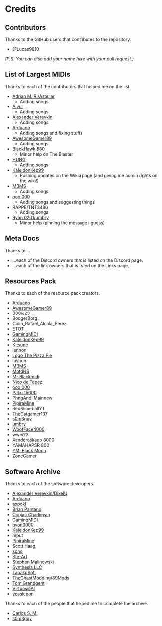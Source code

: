 # Credits

## Contributors

Thanks to the GitHub users that contributes to the repository.

- @Lucas9810

*(P.S. You can also add your name here with your pull request.)*

## List of Largest MIDIs

Thanks to each of the contributors that helped me on the list.

- [Adrian M. R./Astellar][Astellar]
  - Adding songs
- [Aiyui]
  - Adding songs
- [Alexander Verevkin]
  - Adding songs
- [Arduano]
  - Adding songs and fixing stuffs
- [AwesomeGamer89]
  - Adding songs
- [BlackHawk 580]
  - Minor help on The Blaster
- [HÙNG]
  - Adding songs
- [KaleidonKep99]
  - Pushing updates on the Wikia page (and giving me admin rights on the wiki!)
- [MBMS]
  - Adding songs
- [ooo 000]
  - Adding songs and suggesting things
- [RAPPE/TNT3486][RAPPE]
  - Adding songs
- [Ryan 0201/umbry][umbry]
  - Minor help (pinning the message i guess)

## Meta Docs

Thanks to ...

- ...each of the Discord owners that is listed on the Discord page.
- ...each of the link owners that is listed on the Links page.

## Resources Pack

Thanks to each of the resource pack creators.

- [Arduano]
- [AwesomeGamer89]
- B00ie23
- BoogerBorg
- Colin_Rafael_Alcala_Perez
- ETOT
- [GamingMIDI]
- [KaleidonKep99]
- [Kitsune]
- lennon
- [Logo The Pizza Pie]
- lushun
- [MBMS]
- [MotdHS]
- [Mr Blackmidi]
- [Nico de Tepez]
- [ooo 000]
- [Paku 15000]
- PhngAndi Mainnew
- [PipiraMine]
- RedSlimeballYT
- [TheCatgamer137]
- [s0m3guy]
- [umbry]
- [WoofFace4000]
- wwei23
- Xanderoskaup 8000
- YAMAHAPSR 800
- [YMI Black Moon]
- [ZoneGamer]

## Software Archive

Thanks to each of the software developers.

- [Alexander Verevkin/DixelU][Alexander Verevkin]
- [Arduano]
- [axpokl]
- [Brian Pantano]
- [Conjac Charlieyan]
- [GamingMIDI]
- [hyon3000]
- [KaleidonKep99]
- mput
- [PipiraMine]
- Scott Haag
- [sono]
- [Ste-Art]
- [Stephen Malinowski]
- [Synthesia LLC]
- [TabakoSoft]
- [TheGhastModding/89Mods][TheGhastModding]
- [Tom Grandgent]
- [VirtuosicAI]
- [yossiepon]

Thanks to each of the people that helped me to complete the archive.

- [Carlos S. M.]
- [s0m3guy]

[Aiyui]: https://www.youtube.com/channel/UC9W1PS8OfzRf6xjStMDGGJQ
[Alexander Verevkin]: https://www.youtube.com/channel/UC7HSNnSeiiryzYVVwlcCqpQ
[Arduano]: https://github.com/arduano
[Astellar]: https://www.youtube.com/channel/UCR3UFpVlp2yMEpUQh90-AiQ
[AwesomeGamer89]: https://www.youtube.com/channel/UCWRAmOLWt4CSC8rx2ZmP_0w
[axpokl]: https://github.com/axpokl
[BlackHawk 580]: https://www.youtube.com/channel/UCkdCroR9ByW-RfSrpWq5GpQ
[Brian Pantano]: https://github.com/brian-pantano
[Carlos S. M.]: https://www.youtube.com/user/CarlosMontjoy
[Conjac Charlieyan]: https://www.youtube.com/channel/UCOxaPMlksMwhWuNU5DueI6w
[GamingMIDI]: https://www.youtube.com/channel/UCRtWRYEQdl7WAqpQSAwpUdQ
[HÙNG]: https://www.youtube.com/channel/UCpZR613bLhWlKcfnTnsP4sg
[hyon3000]: https://github.com/hyon3000
[KaleidonKep99]: http://kaleidonkep99.it/
[Kitsune]: https://www.youtube.com/channel/UCJxA_wgmtCnXYdaN0eXJEiA
[Logo The Pizza Pie]: https://www.youtube.com/channel/UC9RWBfjFEXAnuU8Qo-ZEzwA
[MBMS]: https://www.youtube.com/channel/UCebBBBCMokhPzdIrbGnfamA
[MotdHS]: https://www.youtube.com/channel/UCK8lxVxfEUwvU7QA9DxCwbQ
[Mr Blackmidi]: https://www.youtube.com/channel/UCwQENY_WSJy_TycwMaVvgPA
[Nico de Tepez]: https://www.youtube.com/channel/UCw5rtBnre-p0OpZ9--Uf1vA
[ooo 000]: https://www.youtube.com/channel/UCj5aJdbTvtt3xcJwHoRvHMQ
[Paku 15000]: https://www.youtube.com/channel/UCdRCoKxppXpkOswRQT0gB3g
[PipiraMine]: https://pipiraworld.web.fc2.com/
[RAPPE]: https://www.youtube.com/user/TNT3486
[s0m3guy]: https://www.youtube.com/channel/UCrKBQFk92xGQwbHbiB6dvQg
[sono]: https://sono.9net.org/
[Ste-Art]: https://www.youtube.com/channel/UCKoxps5l9nJYjLrVBJstO1A
[Stephen Malinowski]: http://www.stephenmalinowski.com/
[Synthesia LLC]: https://synthesiagame.com/
[TabakoSoft]: http://takabosoft.com/
[TheGhastModding]: https://www.youtube.com/channel/UCB8EPwooLFYoApIaXK3jpRg
[Tom Grandgent]: http://www.grandgent.com/tom/
[umbry]: https://www.youtube.com/user/RyanVideoChannel
[VirtuosicAI]: https://github.com/VirtuosicAI
[WoofFace4000]: https://www.youtube.com/channel/UCjJLFiZBAAVgfwaBQeM33Kw
[YMI Black Moon]: https://www.youtube.com/channel/UCWV7v8TH1W3Swld8GgxLNXg
[yossiepon]: https://osdn.net/users/yoshy/
[ZoneGamer]: https://www.youtube.com/channel/UC88ehQR5tu4y_ili7-jlkEA
[TheCatgamer137]: https://www.youtube.com/channel/UCn9TcMiJeqpc7CMuGKCtEnQ